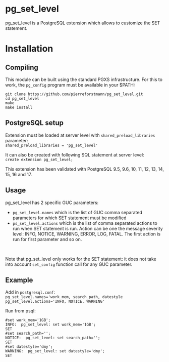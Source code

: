 # pg_set_level
pg_set_level is a PostgreSQL extension which allows to customize the SET statement.

# Installation
## Compiling

This module can be built using the standard PGXS infrastructure. For this to work, the `pg_config` program must be available in your $PATH:
  
`git clone https://github.com/pierreforstmann/pg_set_level.git` <br>
`cd pg_set_level` <br>
`make` <br>
`make install` <br>

## PostgreSQL setup

Extension must be loaded at server level with `shared_preload_libraries` parameter: <br> 
`shared_preload_libraries = 'pg_set_level'` <br>

It can also be created with following SQL statement at server level:<br>
`create extension pg_set_level;` <br>

This extension has been validated with PostgreSQL 9.5, 9.6, 10, 11, 12, 13, 14, 15, 16 and 17.

## Usage
pg_set_level has 2 specific GUC parameters:<br>
- `pg_set_level.names` which is the list of GUC comma separated parameters for which SET statement must be modified <br>
- `ps_set_level.actions` which is the list of comma separated actions to run when SET statement is run. Action can be one the message severity level: INFO, NOTICE, WARNING, ERROR, LOG, FATAL. The first action is run for first parameter and so on.
<br>

Note that pg_set_level only works for the SET statement: it does not take into account `set_config` function call for any GUC parameter. <br>

## Example
Add in `postgresql.conf`: <br>
`pg_set_level.names='work_mem, search_path, datestyle` <br>
`pg_set_level.actions='INFO, NOTICE, WARNING'` <br>

Run from psql:<br>
```
#set work_mem='1GB'; 
INFO:  pg_set_level: set work_mem='1GB'; 
SET 
#set search_path=''; 
NOTICE:  pg_set_level: set search_path=''; 
SET
#set datestyle='dmy'; 
WARNING:  pg_set_level: set datestyle='dmy'; 
SET
```
